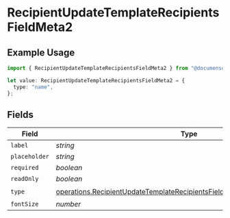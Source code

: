 # RecipientUpdateTemplateRecipientsFieldMeta2

## Example Usage

```typescript
import { RecipientUpdateTemplateRecipientsFieldMeta2 } from "@documenso/sdk-typescript/models/operations";

let value: RecipientUpdateTemplateRecipientsFieldMeta2 = {
  type: "name",
};
```

## Fields

| Field                                                                                                                                                                        | Type                                                                                                                                                                         | Required                                                                                                                                                                     | Description                                                                                                                                                                  |
| ---------------------------------------------------------------------------------------------------------------------------------------------------------------------------- | ---------------------------------------------------------------------------------------------------------------------------------------------------------------------------- | ---------------------------------------------------------------------------------------------------------------------------------------------------------------------------- | ---------------------------------------------------------------------------------------------------------------------------------------------------------------------------- |
| `label`                                                                                                                                                                      | *string*                                                                                                                                                                     | :heavy_minus_sign:                                                                                                                                                           | N/A                                                                                                                                                                          |
| `placeholder`                                                                                                                                                                | *string*                                                                                                                                                                     | :heavy_minus_sign:                                                                                                                                                           | N/A                                                                                                                                                                          |
| `required`                                                                                                                                                                   | *boolean*                                                                                                                                                                    | :heavy_minus_sign:                                                                                                                                                           | N/A                                                                                                                                                                          |
| `readOnly`                                                                                                                                                                   | *boolean*                                                                                                                                                                    | :heavy_minus_sign:                                                                                                                                                           | N/A                                                                                                                                                                          |
| `type`                                                                                                                                                                       | [operations.RecipientUpdateTemplateRecipientsFieldMetaTemplatesRecipientsType](../../models/operations/recipientupdatetemplaterecipientsfieldmetatemplatesrecipientstype.md) | :heavy_check_mark:                                                                                                                                                           | N/A                                                                                                                                                                          |
| `fontSize`                                                                                                                                                                   | *number*                                                                                                                                                                     | :heavy_minus_sign:                                                                                                                                                           | N/A                                                                                                                                                                          |